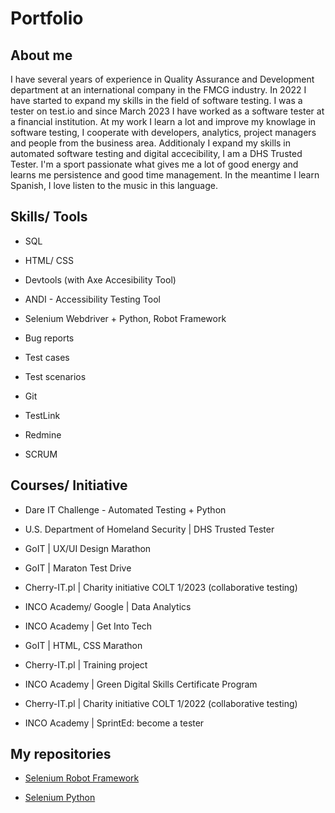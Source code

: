 # Portfolio

## About me

I have several years of experience in Quality Assurance and Development department at an international company in the FMCG industry. In 2022 I have started to expand my skills in the field of software testing. I was a tester on test.io and since March 2023 I have worked as a software tester at a financial institution. At my work I learn a lot and improve my knowlage in software testing, I cooperate with developers, analytics, project managers and people from the business area.
Additionaly I expand my skills in automated software testing and digital accecibility, I am a DHS Trusted Tester.
I'm a sport passionate what gives me a lot of good energy and learns me persistence and good time management.
In the meantime I learn Spanish, I love listen to the music in this language.


## Skills/ Tools

* SQL

* HTML/ CSS

* Devtools (with Axe Accesibility Tool)

* ANDI - Accessibility Testing Tool

* Selenium Webdriver + Python, Robot Framework

* Bug reports

* Test cases

* Test scenarios

* Git

* TestLink

* Redmine

* SCRUM


## Courses/ Initiative

* Dare IT Challenge - Automated Testing + Python

* U.S. Department of Homeland Security | DHS Trusted Tester 

* GoIT | UX/UI Design Marathon

* GoIT | Maraton Test Drive

* Cherry-IT.pl | Charity initiative COLT 1/2023 (collaborative testing)

* INCO Academy/ Google | Data Analytics 

* INCO Academy | Get Into Tech

* GoIT | HTML, CSS Marathon

* Cherry-IT.pl | Training project

* INCO Academy | Green Digital Skills Certificate Program 

* Cherry-IT.pl | Charity initiative COLT 1/2022 (collaborative testing)
  
* INCO Academy | SprintEd: become a tester 


## My repositories

* [Selenium Robot Framework](https://github.com/Katarzyna-agn/Challenge_portfolio_kate2_robotframework)

* [Selenium Python](https://github.com/Katarzyna-agn/Challenge_portfolio_kate)













